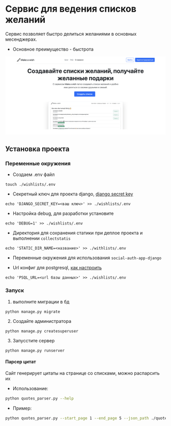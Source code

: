 # Сервис для ведения списков желаний

Сервис позволяет быстро делиться желаниями в основных месенджерах.

-   Основное преимущество - быстрота

![Скрин главной страницы](images/main.jpg)

## Установка проекта

### Переменные окружения

-   Создаем .env файл

```shell
touch ./wishlists/.env
```

-   Секретный ключ для проекта django, [django secret key](https://docs.djangoproject.com/en/4.2/ref/settings/#std-setting-SECRET_KEY)

```shell
echo 'DJANGO_SECRET_KEY=<ваш ключ>' >> ./wishlists/.env
```

-   Настройка debug, для разработки установите

```shell
echo 'DEBUG=1' >> ./wishlists/.env
```

-   Директория для сохранения статики при деплое проекта и выполнении `collectstatis`

```shell
echo 'STATIC_DIR_NAME=<название>' >> ./withlists/.env
```

-   Переменные окружения для использования `social-auth-app-django`

-   Url конфиг для postgresql, [как настроить](https://docs.djangoproject.com/en/4.2/ref/databases/#postgresql-notes)

```shell
echo 'PSQL_URL=<url базы данных>' >> ./wishlists/.env
```

### Запуск

1. выполните миграции в бд

```shell
python manage.py migrate
```

2. Создайте администратора

```shell
python manage.py createsuperuser
```

3. Запусстите сервер

```shell
python manage.py runserver
```

#### Парсер цитат

Сайт генерирует цитаты на странице со списками, можно распарсить их

- Использование:

```sh 
python quotes_parser.py --help
```

- Пример:

```sh 
python quotes_parser.py --start_page 1 --end_page 5 --json_path ./quotes
```
